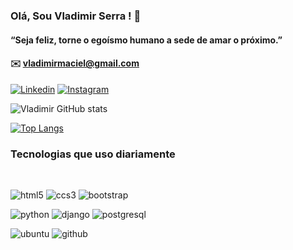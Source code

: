 ###  Olá, Sou Vladimir Serra ! 👋
#### “Seja feliz, torne o egoísmo humano a sede de amar o próximo.”
#### ✉️ vladimirmaciel@gmail.com

[![Linkedin ](https://img.shields.io/badge/LinkedIn-0077B5?style=for-the-badge&logo=linkedin&logoColor=white
)](https://www.linkedin.com/in/vladimirmserra/)
[![Instagram ](https://img.shields.io/badge/Instagram-E4405F?style=for-the-badge&logo=instagram&logoColor=white)](https://www.instagram.com/vladimirmserra/)

![Vladimir GitHub stats](https://github-readme-stats.vercel.app/api?username=vladimirmaciel&show_icons=true&theme=onedark)

[![Top Langs](https://github-readme-stats.vercel.app/api/top-langs/?username=vladimirmaciel&layout=compact&theme=onedark)](https://github.com/vladimirmaciel/github-readme-stats)

### Tecnologias que uso diariamente
<div style="display:inline_block"><br>
   
   ![html5](https://img.shields.io/badge/HTML5-E34F26?style=for-the-badge&logo=html5&logoColor=white)
  ![ccs3](https://img.shields.io/badge/CSS3-1572B6?style=for-the-badge&logo=css3&logoColor=white)
![bootstrap](https://img.shields.io/badge/Bootstrap-563D7C?style=for-the-badge&logo=bootstrap&logoColor=white)

  ![python](https://img.shields.io/badge/Python-14354C?style=for-the-badge&logo=python&logoColor=white)
![django](https://img.shields.io/badge/Django-092E20?style=for-the-badge&logo=django&logoColor=white)
![postgresql](https://img.shields.io/badge/PostgreSQL-316192?style=for-the-badge&logo=postgresql&logoColor=white)

![ubuntu](https://img.shields.io/badge/Ubuntu-E95420?style=for-the-badge&logo=ubuntu&logoColor=white)
![github](https://img.shields.io/badge/GitHub-100000?style=for-the-badge&logo=github&logoColor=white)
</div><br/>


